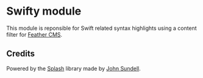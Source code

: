 # Swifty module

This module is reponsible for Swift related syntax highlights using a content filter  for [Feather CMS](https://github.com/binarybirds/feather/). 

## Credits 
 
Powered by the [Splash](https://github.com/johnsundell/splash) library made by [John Sundell](https://twitter.com/johnsundell/).
